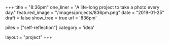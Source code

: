 +++
title = "8:36pm"
one_liner = "A life-long project to take a photo every day."
featured_image = "/images/projects/836pm.png"
date = "2019-01-25"
draft = false
show_tree = true
url = '836pm'

piles = ["self-reflection"]
category = 'idea'

layout = "project"
+++
